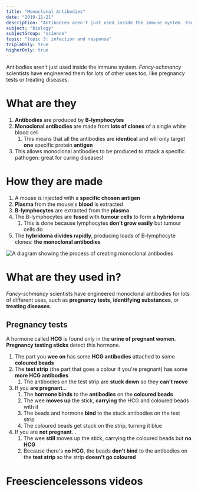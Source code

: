 ```yaml
---
title: "Monoclonal Antibodies"
date: "2019-11-21"
description: "Antibodies aren't just used inside the immune system. Fancy-schmancy scientists have engineered them for lots of other uses too, like pregnancy tests or treating diseases."
subject: "biology"
subjectGroup: "science"
topic: "topic 3: infection and response"
tripleOnly: true
higherOnly: true
---
```


Antibodies aren't just used inside the immune system. _Fancy-schmancy_ scientists have engineered them for lots of other uses too, like pregnancy tests or treating diseases.

# What are they

1. **Antibodies** are produced by **B-lymphocytes**
2. **Monoclonal antibodies** are made from **lots of clones** of a single white blood cell
   1. This means that all the antibodies are **identical** and will only target **one** specific protein **antigen**
3. This allows monoclonal antibodies to be produced to attack a specific pathogen: great for curing diseases!

# How they are made

1. A mouse is injected with a **specific chosen antigen**
2. **Plasma** from the mouse's **blood** is extracted
3. **B-lymphocytes** are extracted from the **plasma**
4. The B-lymphocytes are **fused** with **tumour cells** to form a **hybridoma**
   1. This is done because lymphocytes **don't grow easily** but tumour cells do
5. The **hybridoma divides rapidly**, producing loads of B-lymphocyte clones: **the monoclonal antibodies**

![A diagram showing the process of creating monoclonal antibodies](articles/biology/topic-3/monoclonal-antibodies.jpg)

# What are they used in?

_Fancy-schmancy_ scientists have engineered monoclonal antibodies for lots of different uses, such as **pregnancy tests**, **identifying substances**, or **treating diseases**.

## Pregnancy tests

A hormone called **HCG** is found only in the **urine of pregnant women**. **Pregnancy testing sticks** detect this hormone.

1. The part you **wee on** has some **HCG antibodies** attached to some **coloured beads**
2. The **test strip** (the part that goes a colour if you're pregnant) has some **more HCG antibodies**
   1. The antibodies on the test strip are **stuck down** so they **can't move**
3. If you **are pregnant**...
   1. The **hormone binds** to the **antibodies** on the **coloured beads**
   2. The wee **moves up** the stick, **carrying** the HCG and coloured beads with it
   3. The beads and hormone **bind** to the stuck antibodies on the test strip
   4. The coloured beads get stuck on the strip, turning it blue
4. If you are **not pregnant**...
   1. The wee **still** moves up the stick, carrying the coloured beads but **no HCG**
   2. Because there's **no HCG**, the beads **don't bind** to the antibodies on the **test strip** so the strip **doesn't go coloured**

# Freesciencelessons videos

<YouTubeCollapses titles="[`Monoclonal antibodies`,`Uses of monoclonal antibodies`]" urls="[`https://www.youtube.com/watch?v=4AYzuejK_aM`,`https://www.youtube.com/watch?v=Bgde7orTxD8`]" />
